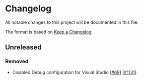 # Changelog
All notable changes to this project will be documented in this file.

The format is based on [Keep a Changelog](http://keepachangelog.com/en/1.0.0/).

## Unreleased
### Removed
- Disabled Debug configuration for Visual Studio [[#69](https://github.com/ethereum-mining/ethminer/issues/69)] [[#1131](https://github.com/ethereum-mining/ethminer/pull/1131)].
